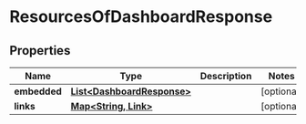 
# ResourcesOfDashboardResponse

## Properties
Name | Type | Description | Notes
------------ | ------------- | ------------- | -------------
**embedded** | [**List&lt;DashboardResponse&gt;**](DashboardResponse.md) |  |  [optional]
**links** | [**Map&lt;String, Link&gt;**](Link.md) |  |  [optional]



